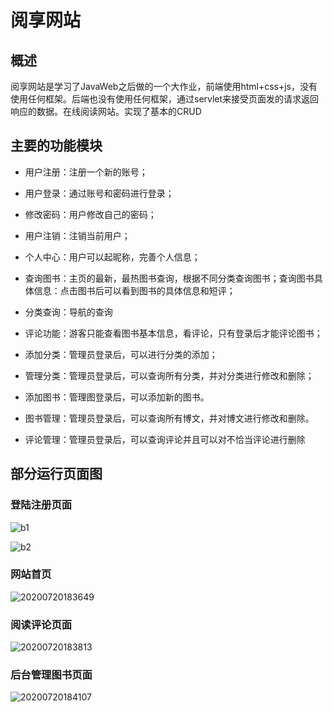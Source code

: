 # 阅享网站


## 概述
 阅享网站是学习了JavaWeb之后做的一个大作业，前端使用html+css+js，没有使用任何框架。后端也没有使用任何框架，通过servlet来接受页面发的请求返回响应的数据。在线阅读网站。实现了基本的CRUD
    

## 主要的功能模块

- 用户注册：注册一个新的账号；

- 用户登录：通过账号和密码进行登录；

- 修改密码：用户修改自己的密码；

- 用户注销：注销当前用户；

- 个人中心：用户可以起昵称，完善个人信息；

- 查询图书：主页的最新，最热图书查询，根据不同分类查询图书；查询图书具体信息：点击图书后可以看到图书的具体信息和短评；

- 分类查询：导航的查询

- 评论功能：游客只能查看图书基本信息，看评论，只有登录后才能评论图书；

- 添加分类：管理员登录后，可以进行分类的添加；

- 管理分类：管理员登录后，可以查询所有分类，并对分类进行修改和删除； 

- 添加图书：管理图登录后，可以添加新的图书。

- 图书管理：管理员登录后，可以查询所有博文，并对博文进行修改和删除。

- 评论管理：管理员登录后，可以查询评论并且可以对不恰当评论进行删除

## 部分运行页面图

### 登陆注册页面

![b1](https://img.gwjzc.top/uPic/2021/05/14/b1.png)

![b2](https://img.gwjzc.top/uPic/2021/05/14/b2.png)

### 网站首页

![20200720183649](https://img.gwjzc.top/uPic/2021/05/14/20200720183649.png)

### 阅读评论页面

![20200720183813](https://img.gwjzc.top/uPic/2021/05/14/20200720183813.png)

### 后台管理图书页面

![20200720184107](https://img.gwjzc.top/uPic/2021/05/14/20200720184107.png)